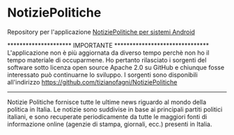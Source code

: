 NotiziePolitiche
================

Repository per l'applicazione [NotiziePolitiche per sistemi Android](https://play.google.com/store/apps/details?id=it.tizianofagni.notiziepolitiche&hl=it)

********************* IMPORTANTE ******************************* 
L'applicazione non è più aggiornata da diverso tempo perchè non ho il tempo materiale di occuparmene. Ho pertanto rilasciato i sorgenti del software sotto licenza open source Apache 2.0 su GitHub e chiunque fosse interessato può continuarne lo sviluppo. I sorgenti sono disponibili all'indirizzo https://github.com/tizianofagni/NotiziePolitiche 
***********************************************************************

Notizie Politiche fornisce tutte le ultime news riguardo al mondo della politica in Italia. Le notizie sono suddivise in base ai principali partiti politici italiani, e sono recuperate periodicamente da tutte le maggiori fonti di informazione online (agenzie di stampa, giornali, ecc.) presenti in Italia.

